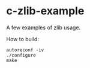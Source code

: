 # c-zlib-example

A few examples of zlib usage.

How to build:

```
autoreconf -iv
./configure
make
```
